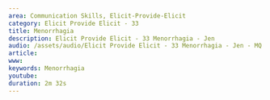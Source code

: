 ```yaml
---
area: Communication Skills, Elicit-Provide-Elicit
category: Elicit Provide Elicit - 33
title: Menorrhagia
description: Elicit Provide Elicit - 33 Menorrhagia - Jen
audio: /assets/audio/Elicit Provide Elicit - 33 Menorrhagia - Jen - MQ.mp3
article: 
www: 
keywords: Menorrhagia
youtube: 
duration: 2m 32s
--- 
```

